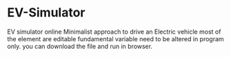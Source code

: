 # EV-Simulator
EV simulator online 
Minimalist approach to drive an Electric vehicle most of the element are editable fundamental variable need to be altered in program only.
you can download the file and run in browser.
